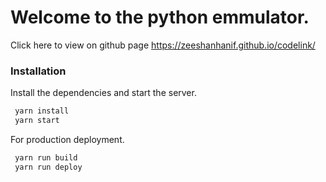 # Welcome to the python emmulator.

 Click here to view on github page https://zeeshanhanif.github.io/codelink/


### Installation
Install the dependencies and start the server.

```sh
 yarn install
 yarn start
```

 For production deployment.

```sh
 yarn run build
 yarn run deploy 
```


